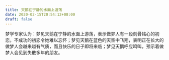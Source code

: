 ```yaml
---
title: 天鹅在宁静的水面上游荡
date: 2020-02-15T20:54:12+08:00
draft: false
---
```


梦学专家认为：梦见天鹅在宁静的水面上游荡，表示做梦人有一段刻骨铭心的初恋，不成功的初恋令她难以忘怀；梦见天鹅在蓝色的天空中飞翔，表明正在长大的做梦人会越来越有气质，而且快乐的日子即将来临；梦见天鹅呼应鸣叫，预示着做梦人会见到失散多年的朋友。<br>
